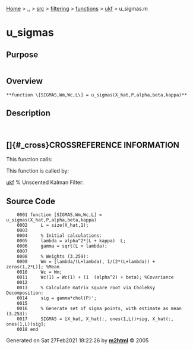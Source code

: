 [Home](../../../../../../index.md) \> [..](#) \> [src](#) \>
[filtering](#) \> [functions](#) \> [ukf](index.md) \> u_sigmas.m



# u_sigmas

## Purpose 

``` 
```

## Overview 

``` 
**function \[SIGMAS,Wm,Wc,L\] = u_sigmas(X_hat,P,alpha,beta,kappa)**
```

## Description 

```
 

```

## []{#_cross}CROSSREFERENCE INFORMATION 

This function calls:

This function is called by:

   [ukf](ukf.md "function [X_hat, P, y_hat] = ukf(dynamics, measModel, X_hat, dt,P, Q, R, measAvails, meas,alpha, beta, kappa, model_args)")
    % Unscented Kalman Filter:

## Source Code 

```
    0001 function [SIGMAS,Wm,Wc,L] = u_sigmas(X_hat,P,alpha,beta,kappa)
    0002     L = size(X_hat,1);
    0003 
    0004     % Initial calculations:
    0005     lambda = alpha^2*(L + kappa)  L;
    0006     gamma = sqrt(L + lambda);
    0007 
    0008     % Weights (3.259):
    0009     Wm = [lambda/(L+lambda), 1/(2*(L+lambda)) + zeros(1,2*L)]; %Mean
    0010     Wc = Wm;
    0011     Wc(1) = Wc(1) + (1  (alpha^2) + beta); %Covariance
    0012     
    0013     % Calculate matrix square root via Choleksy Decomposition:
    0014     sig = gamma*chol(P)';
    0015 
    0016     % Generate set of sigma points, with estimate as mean (3.253):
    0017     SIGMAS = [X_hat, X_hat(:, ones(1,L))+sig, X_hat(:, ones(1,L))sig];
    0018 end
```



Generated on Sat 27Feb2021 18:22:26 by
**[m2html](http://www.artefact.tk/software/matlab/m2html/ "Matlab Documentation in HTML")**
© 2005